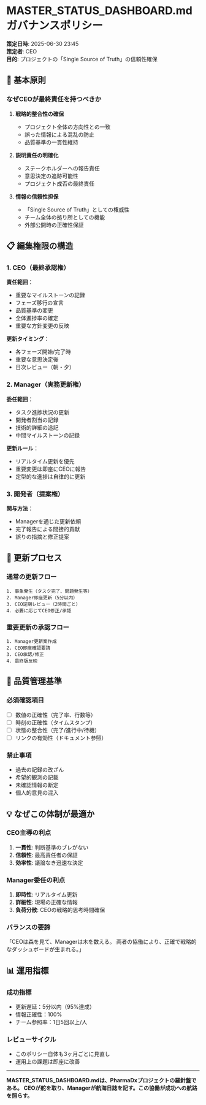 # MASTER_STATUS_DASHBOARD.md ガバナンスポリシー

**策定日時**: 2025-06-30 23:45  
**策定者**: CEO  
**目的**: プロジェクトの「Single Source of Truth」の信頼性確保

## 🎯 基本原則

### なぜCEOが最終責任を持つべきか

1. **戦略的整合性の確保**
   - プロジェクト全体の方向性との一致
   - 誤った情報による混乱の防止
   - 品質基準の一貫性維持

2. **説明責任の明確化**
   - ステークホルダーへの報告責任
   - 意思決定の追跡可能性
   - プロジェクト成否の最終責任

3. **情報の信頼性担保**
   - 「Single Source of Truth」としての権威性
   - チーム全体の拠り所としての機能
   - 外部公開時の正確性保証

## 📋 編集権限の構造

### 1. CEO（最終承認権）
**責任範囲**：
- 重要なマイルストーンの記録
- フェーズ移行の宣言
- 品質基準の変更
- 全体進捗率の確定
- 重要な方針変更の反映

**更新タイミング**：
- 各フェーズ開始/完了時
- 重要な意思決定後
- 日次レビュー（朝・夕）

### 2. Manager（実務更新権）
**委任範囲**：
- タスク進捗状況の更新
- 開発者割当の記録
- 技術的詳細の追記
- 中間マイルストーンの記録

**更新ルール**：
- リアルタイム更新を優先
- 重要変更は即座にCEOに報告
- 定型的な進捗は自律的に更新

### 3. 開発者（提案権）
**関与方法**：
- Managerを通じた更新依頼
- 完了報告による間接的貢献
- 誤りの指摘と修正提案

## 🔄 更新プロセス

### 通常の更新フロー
```
1. 事象発生（タスク完了、問題発生等）
2. Manager即座更新（5分以内）
3. CEO定期レビュー（2時間ごと）
4. 必要に応じてCEO修正/承認
```

### 重要更新の承認フロー
```
1. Manager更新案作成
2. CEO即座確認要請
3. CEO承認/修正
4. 最終版反映
```

## 🚨 品質管理基準

### 必須確認項目
- [ ] 数値の正確性（完了率、行数等）
- [ ] 時刻の正確性（タイムスタンプ）
- [ ] 状態の整合性（完了/進行中/待機）
- [ ] リンクの有効性（ドキュメント参照）

### 禁止事項
- 過去の記録の改ざん
- 希望的観測の記載
- 未確認情報の断定
- 個人的意見の混入

## 💡 なぜこの体制が最適か

### CEO主導の利点
1. **一貫性**: 判断基準のブレがない
2. **信頼性**: 最高責任者の保証
3. **効率性**: 議論なき迅速な決定

### Manager委任の利点
1. **即時性**: リアルタイム更新
2. **詳細性**: 現場の正確な情報
3. **負荷分散**: CEOの戦略的思考時間確保

### バランスの要諦
「CEOは森を見て、Managerは木を数える。
両者の協働により、正確で戦略的なダッシュボードが生まれる。」

## 📊 運用指標

### 成功指標
- 更新遅延：5分以内（95%達成）
- 情報正確性：100%
- チーム参照率：1日5回以上/人

### レビューサイクル
- このポリシー自体も3ヶ月ごとに見直し
- 運用上の課題は即座に改善

---

**MASTER_STATUS_DASHBOARD.mdは、PharmaDxプロジェクトの羅針盤である。
CEOが舵を取り、Managerが航海日誌を記す。この協働が成功への航路を照らす。**